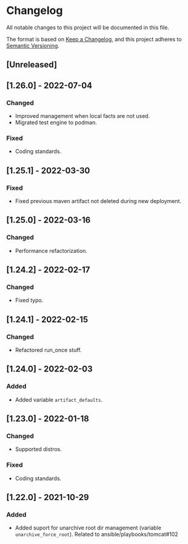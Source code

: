 # Changelog
All notable changes to this project will be documented in this file.

The format is based on [Keep a Changelog](https://keepachangelog.com/en/1.0.0/),
and this project adheres to [Semantic Versioning](https://semver.org/spec/v2.0.0.html).

## [Unreleased]

## [1.26.0] - 2022-07-04
### Changed
- Improved management when local facts are not used.
- Migrated test engine to podman.

### Fixed
- Coding standards.

## [1.25.1] - 2022-03-30
### Fixed
- Fixed previous maven artifact not deleted during new deployment.

## [1.25.0] - 2022-03-16
### Changed
- Performance refactorization.

## [1.24.2] - 2022-02-17
### Changed
- Fixed typo.

## [1.24.1] - 2022-02-15
### Changed
- Refactored run_once stuff.

## [1.24.0] - 2022-02-03
### Added
- Added variable `artifact_defaults`.

## [1.23.0] - 2022-01-18
### Changed
- Supported distros.

### Fixed
- Coding standards.

## [1.22.0] - 2021-10-29
### Added
- Added suport for unarchive root dir management (variable `unarchive_force_root`). Related to ansible/playbooks/tomcat#102
